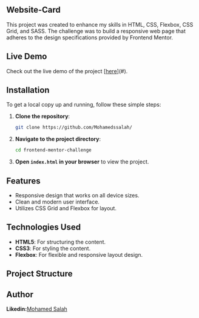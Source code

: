 ## Website-Card
 This project was created to enhance my skills in HTML, CSS, Flexbox, CSS Grid, and SASS. The challenge was to build a responsive web page that adheres to the design specifications provided by Frontend Mentor.

## Live Demo

Check out the live demo of the project [[here](https://mohamedssalah.github.io/Website-Card/)](#).
## Installation

To get a local copy up and running, follow these simple steps:

1. **Clone the repository**:
    ```bash
    git clone https://github.com/Mohamedssalah/
    ```

2. **Navigate to the project directory**:
    ```bash
    cd frontend-mentor-challenge
    ```

3. **Open `index.html` in your browser** to view the project.

## Features

- Responsive design that works on all device sizes.
- Clean and modern user interface.
- Utilizes CSS Grid and Flexbox for layout.

## Technologies Used

- **HTML5**: For structuring the content.
- **CSS3**: For styling the content.
- **Flexbox**: For flexible and responsive layout design.


## Project Structure



## Author
**Likedin:**[Mohamed Salah](https://www.linkedin.com/in/moahamed-salah-43b270307?utm_source=share&utm_campaign=share_via&utm_content=profile&utm_medium=android_app)
